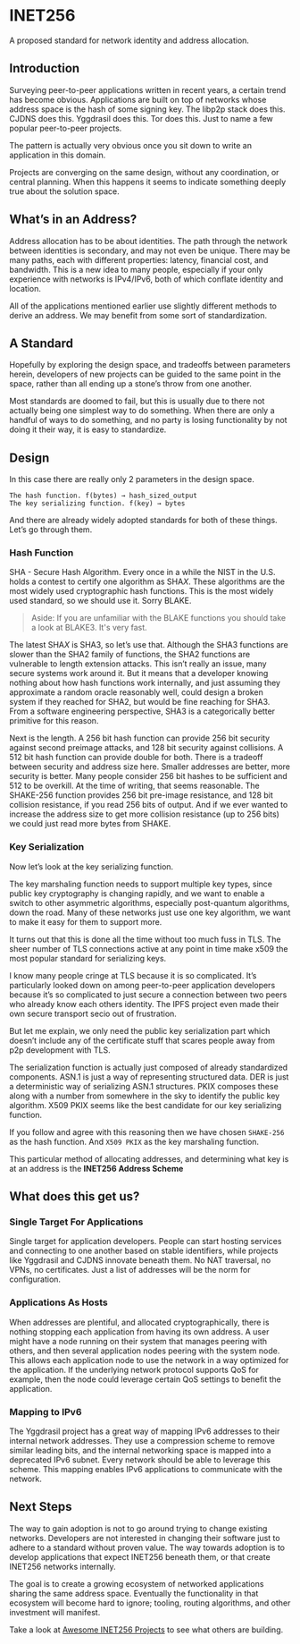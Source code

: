 # INET256

A proposed standard for network identity and address allocation.

## Introduction
Surveying peer-to-peer applications written in recent years, a certain trend has become obvious.
Applications are built on top of networks whose address space is the hash of some signing key.
The libp2p stack does this.
CJDNS does this. Yggdrasil does this. Tor does this.
Just to name a few popular peer-to-peer projects.

The pattern is actually very obvious once you sit down to write an application in this domain.

Projects are converging on the same design, without any coordination, or central planning.
When this happens it seems to indicate something deeply true about the solution space.

## What’s in an Address?
Address allocation has to be about identities.
The path through the network between identities is secondary, and may not even be unique.
There may be many paths, each with different properties: latency, financial cost, and bandwidth.
This is a new idea to many people, especially if your only experience with networks is IPv4/IPv6, both of which conflate identity and location.

All of the applications mentioned earlier use slightly different methods to derive an address.
We may benefit from some sort of standardization.

## A Standard
Hopefully by exploring the design space, and tradeoffs between parameters herein, developers of new projects can be guided to the same point in the space, rather than all ending up a stone’s throw from one another.

Most standards are doomed to fail, but this is usually due to there not actually being one simplest way to do something.
When there are only a handful of ways to do something, and no party is losing functionality by not doing it their way, it is easy to standardize.

## Design
In this case there are really only 2 parameters in the design space.
```
The hash function. f(bytes) → hash_sized_output
The key serializing function. f(key) → bytes
```

And there are already widely adopted standards for both of these things. Let’s go through them.

### Hash Function
SHA - Secure Hash Algorithm.
Every once in a while the NIST in the U.S. holds a contest to certify one algorithm as SHA*X*.  These algorithms are the most widely used cryptographic hash functions.
This is the most widely used standard, so we should use it.
Sorry BLAKE.

> Aside: If you are unfamiliar with the BLAKE functions you should take a look at BLAKE3.  It's very fast.

The latest SHA*X* is SHA3, so let’s use that.
Although the SHA3 functions are slower than the SHA2 family of functions, the SHA2 functions are vulnerable to length extension attacks.
This isn’t really an issue, many secure systems work around it.
But it means that a developer knowing nothing about how hash functions work internally, and just assuming they approximate a random oracle reasonably well, could design a broken system if they reached for SHA2, but would be fine reaching for SHA3.
From a software engineering perspective, SHA3 is a categorically better primitive for this reason.

Next is the length.
A 256 bit hash function can provide 256 bit security against second preimage attacks, and 128 bit security against collisions.
A 512 bit hash function can provide double for both.
There is a tradeoff between security and address size here.
Smaller addresses are better, more security is better.
Many people consider 256 bit hashes to be sufficient and 512 to be overkill.
At the time of writing, that seems reasonable.
The SHAKE-256 function provides 256 bit pre-image resistance, and 128 bit collision resistance, if you read 256 bits of output.
And if we ever wanted to increase the address size to get more collision resistance (up to 256 bits) we could just read more bytes from SHAKE.

### Key Serialization
Now let’s look at the key serializing function.

The key marshaling function needs to support multiple key types, since public key cryptography is changing rapidly, and we want to enable a switch to other asymmetric algorithms, especially post-quantum algorithms, down the road.
Many of these networks just use one key algorithm, we want to make it easy for them to support more.

It turns out that this is done all the time without too much fuss in TLS.  The sheer number of TLS connections active at any point in time make x509 the most popular standard for serializing keys.

I know many people cringe at TLS because it is so complicated. It’s particularly looked down on among peer-to-peer application developers because it’s so complicated to just secure a connection between two peers who already know each others identity. The IPFS project even made their own secure transport secio out of frustration.

But let me explain, we only need the public key serialization part which doesn’t include any of the certificate stuff that scares people away from p2p development with TLS.

The serialization function is actually just composed of already standardized components.
ASN.1 is just a way of representing structured data.
DER is just a deterministic way of serializing ASN.1 structures.
PKIX composes these along with a number from somewhere in the sky to identify the public key algorithm.
X509 PKIX seems like the best candidate for our key serializing function.

If you follow and agree with this reasoning then we have chosen `SHAKE-256` as the hash function.  And `X509 PKIX` as the key marshaling function.

This particular method of allocating addresses, and determining what key is at an address is the **INET256 Address Scheme**

## What does this get us?

### Single Target For Applications
Single target for application developers.
People can start hosting services and connecting to one another based on stable identifiers, while projects like Yggdrasil and CJDNS innovate beneath them.
No NAT traversal, no VPNs, no certificates.
Just a list of addresses will be the norm for configuration.

### Applications As Hosts
When addresses are plentiful, and allocated cryptographically, there is nothing stopping each application from having its own address.
A user might have a node running on their system that manages peering with others, and then several application nodes peering with the system node.
This allows each application node to use the network in a way optimized for the application.
If the underlying network protocol supports QoS for example, then the node could leverage certain QoS settings to benefit the application.

### Mapping to IPv6
The Yggdrasil project has a great way of mapping IPv6 addresses to their internal network addresses.
They use a compression scheme to remove similar leading bits, and the internal networking space is mapped into a deprecated IPv6 subnet.
Every network should be able to leverage this scheme.
This mapping enables IPv6 applications to communicate with the network.

## Next Steps
The way to gain adoption is not to go around trying to change existing networks.
Developers are not interested in changing their software just to adhere to a standard without proven value.
The way towards adoption is to develop applications that expect INET256 beneath them, or that create INET256 networks internally.

The goal is to create a growing ecosystem of networked applications sharing the same address space.
Eventually the functionality in that ecosystem will become hard to ignore; tooling, routing algorithms, and other investment will manifest.

Take a look at [Awesome INET256 Projects](https://github.com/inet256/awesome) to see what others are building.
